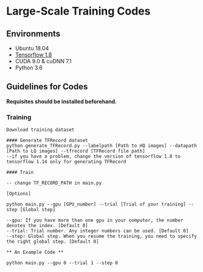 # Large-Scale Training Codes

## Environments
- Ubuntu 18.04
- [Tensorflow 1.8](http://www.tensorflow.org/)
- CUDA 9.0 & cuDNN 7.1
- Python 3.6

## Guidelines for Codes

**Requisites should be installed beforehand.**

### Training

```
Download training dataset 

#### Generate TFRecord dataset
python generate_TFRecord.py --labelpath [Path to HQ images] --datapath [Path to LQ images] --tfrecord [TFRecord file path]
--if you have a problem, change the version of tensorflow 1.8 to tensorflow 1.14 only for generating TFRecord

#### Train

-- change TF_RECORD_PATH in main.py

[Options]

python main.py --gpu [GPU_number] --trial [Trial of your training] --step [Global step]

--gpu: If you have more than one gpu in your computer, the number denotes the index. [Default 0]
--trial: Trial number. Any integer numbers can be used. [Default 0]
--step: Global step. When you resume the training, you need to specify the right global step. [Default 0]

** An Example Code **

python main.py --gpu 0 --trial 1 --step 0


```
